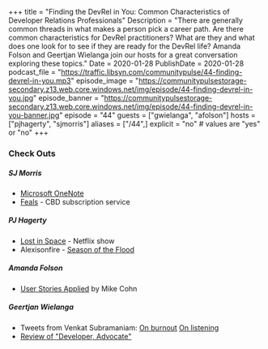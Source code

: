 +++
title = "Finding the DevRel in You: Common Characteristics of Developer Relations Professionals"
Description = "There are generally common threads in what makes a person pick a career path. Are there common characteristics for DevRel practitioners? What are they and what does one look for to see if they are ready for the DevRel life? Amanda Folson and Geertjan Wielanga join our hosts for a great conversation exploring these topics."
Date = 2020-01-28
PublishDate = 2020-01-28
podcast_file = "https://traffic.libsyn.com/communitypulse/44-finding-devrel-in-you.mp3"
episode_image = "https://communitypulsestorage-secondary.z13.web.core.windows.net/img/episode/44-finding-devrel-in-you.jpg"
episode_banner = "https://communitypulsestorage-secondary.z13.web.core.windows.net/img/episode/44-finding-devrel-in-you-banner.jpg"
episode = "44"
guests = ["gwielanga", "afolson"]
hosts = ["pjhagerty", "sjmorris"]
aliases = ["/44",]
explicit = "no" # values are "yes" or "no"
+++

### Check Outs

##### SJ Morris
* [Microsoft OneNote](https://www.microsoft.com/en-us/p/onenote/9wzdncrfhvjl)
* [Feals](https://feals.com/) - CBD subscription service

##### PJ Hagerty
* [Lost in Space](https://www.netflix.com/title/80104198) - Netflix show
* Alexisonfire - [Season of the Flood](https://combine.fm/spotify/album/0vwBGkJ4skQD7lAq9P7NBm)


##### Amanda Folson
* [User Stories Applied](https://amzn.to/2Gytxg6) by Mike Cohn


##### Geertjan Wielanga
* Tweets from Venkat Subramaniam:
[On burnout](https://twitter.com/venkat_s/status/1216749813091332096)
[On listening](https://twitter.com/venkat_s/status/1216727616511594496)
* [Review of "Developer, Advocate"](https://www.infoq.com/articles/developer-advocate/)

